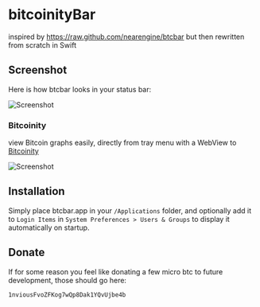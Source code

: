 
bitcoinityBar
======

inspired by https://raw.github.com/nearengine/btcbar but then rewritten from scratch in Swift

## Screenshot

Here is how btcbar looks in your status bar:

![Screenshot](http://i.imgur.com/GleAkDe.png)

### Bitcoinity

view Bitcoin graphs easily, directly from tray menu with a WebView to [Bitcoinity](https://bitcoinity.org/markets)

![Screenshot](http://i.imgur.com/S6CXGMj.png)

## Installation

Simply place btcbar.app in your `/Applications` folder, and optionally add it to `Login Items` in `System Preferences > Users & Groups` to display it automatically on startup.

## Donate

If for some reason you feel like donating a few micro btc to future development, those should go here:

`1nviousFvoZFKog7wQp8Dak1YQvUjbe4b`
